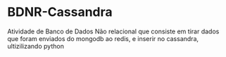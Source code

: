 # BDNR-Cassandra
Atividade de Banco de Dados Não relacional que consiste em tirar dados que foram enviados do mongodb ao redis, e inserir no cassandra, ultizilizando python
